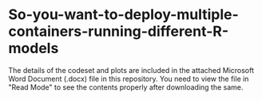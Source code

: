 # So-you-want-to-deploy-multiple-containers-running-different-R-models

The details of the codeset and plots are included in the attached Microsoft Word Document (.docx) file in this repository. 
You need to view the file in "Read Mode" to see the contents properly after downloading the same.

